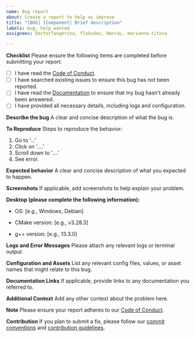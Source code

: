 ```yaml
---
name: Bug report
about: Create a report to help us improve
title: "[BUG] [Component] Brief description"
labels: bug, help wanted
assignees: DoctorTangerina, floksdev, HenraL, marianna-titova

---
```


**Checklist**
Please ensure the following items are completed before submitting your report:

- [ ] I have read the [Code of Conduct](https://github.com/Hanra-s-work/rtype/blob/main/CODE_OF_CONDUCT.md).
- [ ] I have searched existing issues to ensure this bug has not been reported.
- [ ] I have read the [Documentation](https://github.com/Hanra-s-work/rtype/blob/main/README.md) to ensure that my bug hasn't already been answered.
- [ ] I have provided all necessary details, including logs and configuration.

**Describe the bug**
A clear and concise description of what the bug is.

**To Reproduce**
Steps to reproduce the behavior:

1. Go to '...'
2. Click on '....'
3. Scroll down to '....'
4. See error.

**Expected behavior**
A clear and concise description of what you expected to happen.

**Screenshots**
If applicable, add screenshots to help explain your problem.

**Desktop (please complete the following information):**

- OS: [e.g., Windows, Debian]

- CMake version: [e.g., v3.28.3]

- g++ version: [e.g., 13.3.0]

**Logs and Error Messages**
Please attach any relevant logs or terminal output.

**Configuration and Assets**
List any relevant config files, values, or asset names that might relate to this bug.

**Documentation Links**
If applicable, provide links to any documentation you referred to.

**Additional Context**
Add any other context about the problem here.

**Note**
Please ensure your report adheres to our [Code of Conduct](https://github.com/Hanra-s-work/rtype/blob/main/CODE_OF_CONDUCT.md).

**Contribution**
If you plan to submit a fix, please follow our [commit conventions](https://github.com/Hanra-s-work/rtype/blob/main/COMMIT_CONVENTION.md) and [contribution guidelines](https://github.com/Hanra-s-work/rtype/blob/main/CONTRIBUTING.md).

